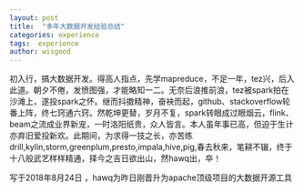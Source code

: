 ```yaml
---
layout: post
title:  "多年大数据开发经验总结"
categories: experience
tags:  experience
author: wisgood
---
```







初入行，搞大数据开发。得高人指点，先学mapreduce，不足一年，tez兴，后入此道。朝夕不倦，发愤图强，才能略知一二。无奈后浪推前浪，tez被spark拍在沙滩上，遂投spark之怀。继而抖擞精神，奋袂而起，github、stackoverflow轮番上阵，终七窍通六窍。然乾坤更替，岁月不复，spark转眼成过眼烟云，flink、 beam之流成业界新宠，一时洛阳纸贵，众人皆言。本人虽年事已高，但迫于生计亦弃旧爱投新欢。此期间，为求得一技之长，亦苦练drill,kylin,storm,greenplum,presto,impala,hive,pig,春去秋来，笔耕不辍，终于十八般武艺样样精通，择今之吉日欲出山，然hawq出，卒！


写于2018年8月24日 ，hawq为昨日刚晋升为apache顶级项目的大数据开源工具